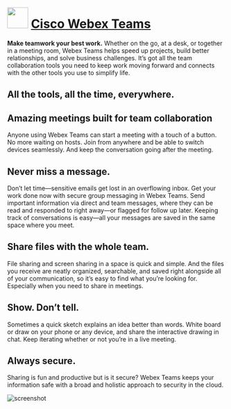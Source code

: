 ﻿# <img src="https://cdn.jsdelivr.net/gh/chtof/chocolatey-packages/automatic/webex-teams/webex-teams.png" width="48" height="48"/> [Cisco Webex Teams](https://chocolatey.org/packages/webex-teams)

**Make teamwork your best work.**
Whether on the go, at a desk, or together in a meeting room, Webex Teams helps speed up projects, build better relationships, and solve business challenges. It’s got all the team collaboration tools you need to keep work moving forward and connects with the other tools you use to simplify life.

## All the tools, all the time, everywhere.

## Amazing meetings built for team collaboration
Anyone using Webex Teams can start a meeting with a touch of a button. No more waiting on hosts. Join from anywhere and be able to switch devices seamlessly. And keep the conversation going after the meeting.

## Never miss a message.
Don’t let time—sensitive emails get lost in an overflowing inbox. Get your work done now with secure group messaging in Webex Teams. Send important information via direct and team messages, where they can be read and responded to right away—or flagged for follow up later. Keeping track of conversations is easy—all your messages are saved in the same space where you meet.

## Share files with the whole team.
File sharing and screen sharing in a space is quick and simple. And the files you receive are neatly organized, searchable, and saved right alongside all of your communication, so it’s easy to find what you’re looking for. Especially when you need to share in meetings.

## Show. Don’t tell.
Sometimes a quick sketch explains an idea better than words. White board or draw on your phone or any device, and share the interactive drawing in chat. Keep iterating whether or not you’re in a live meeting.

## Always secure.
Sharing is fun and productive but is it secure? Webex Teams keeps your information safe with a broad and holistic approach to security in the cloud.

![screenshot](https://cdn.jsdelivr.net/gh/chtof/chocolatey-packages/automatic/webex-teams/screenshot.png)